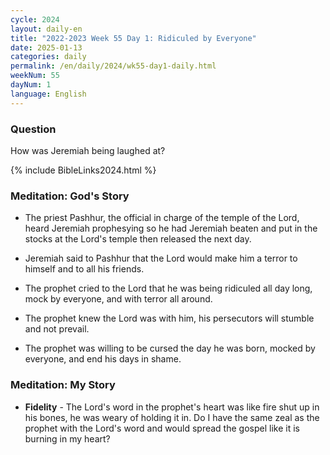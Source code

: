 ```yaml
---
cycle: 2024
layout: daily-en
title: "2022-2023 Week 55 Day 1: Ridiculed by Everyone"
date: 2025-01-13
categories: daily
permalink: /en/daily/2024/wk55-day1-daily.html
weekNum: 55
dayNum: 1
language: English
---
```


### Question     
How was Jeremiah being laughed at?

{% include BibleLinks2024.html %} 

### Meditation: God's Story   
+ The priest Pashhur, the official in charge of the temple of the Lord, heard Jeremiah prophesying so he had Jeremiah beaten and put in the stocks at the Lord's temple then released the next day. 

+ Jeremiah said to Pashhur that the Lord would make him a terror to himself and to all his friends. 

+ The prophet cried to the Lord that he was being ridiculed all day long, mock by everyone, and with terror all around. 

+ The prophet knew the Lord was with him, his persecutors will stumble and not prevail. 

+ The prophet was willing to be cursed the day he was born, mocked by everyone, and end his days in shame. 

### Meditation: My Story   
+ **Fidelity** - The Lord's word in the prophet's heart was like fire shut up in his bones, he was weary of holding it in. Do I have the same zeal as the prophet with the Lord's word and would spread the gospel like it is burning in my heart? 
